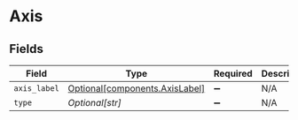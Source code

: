 # Axis


## Fields

| Field                                                              | Type                                                               | Required                                                           | Description                                                        |
| ------------------------------------------------------------------ | ------------------------------------------------------------------ | ------------------------------------------------------------------ | ------------------------------------------------------------------ |
| `axis_label`                                                       | [Optional[components.AxisLabel]](../../models/shared/axislabel.md) | :heavy_minus_sign:                                                 | N/A                                                                |
| `type`                                                             | *Optional[str]*                                                    | :heavy_minus_sign:                                                 | N/A                                                                |